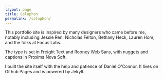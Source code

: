 ```yaml
---
layout: page
title: Colophon
permalink: /colophon/
---
```

<div class="colophon-container flush--bottom">

<p class="about-text intro">This portfolio site is inspired by many designers who came before me, notably including Jessie Ren, Nicholas Felton, Bethany Heck, Lauren Hom, and the folks at Focus Labs.</p>

<p class="about-text intro">The type is set in Freight Text and Rooney Web Sans, with nuggets and captions in Proxima Nova Soft. </p>

<p class="about-text intro flush--bottom">I built the site itself with the help and patience of Daniel O'Connor. It lives on Github Pages and is powered by Jekyll. </p>

</div>
